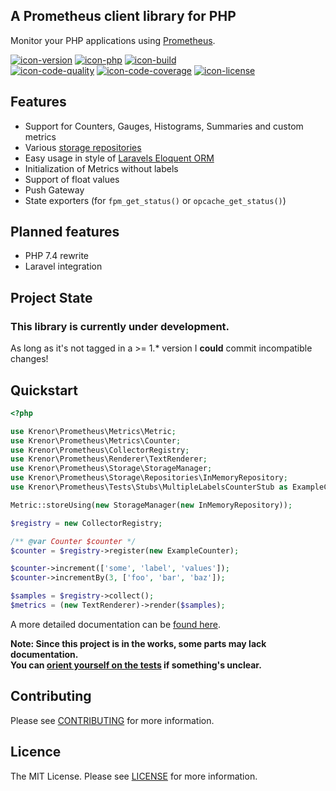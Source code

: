 ## A Prometheus client library for PHP

Monitor your PHP applications using [Prometheus](https://prometheus.io).  

[![icon-version]][link-version]
[![icon-php]][link-version]
[![icon-build]][link-build]  
[![icon-code-quality]][link-code-quality]
[![icon-code-coverage]][link-code-coverage]
[![icon-license]][link-license]

## Features

- Support for Counters, Gauges, Histograms, Summaries and custom metrics
- Various [storage repositories](docs/storage/repositories/README.md)
- Easy usage in style of [Laravels Eloquent ORM](https://laravel.com/docs/master/eloquent)
- Initialization of Metrics without labels
- Support of float values
- Push Gateway
- State exporters (for `fpm_get_status()` or `opcache_get_status()`)

## Planned features

- PHP 7.4 rewrite
- Laravel integration
  
## Project State

### This library is currently under development.

As long as it's not tagged in a >= 1.* version I **could** commit incompatible changes!  

## Quickstart

```php
<?php

use Krenor\Prometheus\Metrics\Metric;
use Krenor\Prometheus\Metrics\Counter;
use Krenor\Prometheus\CollectorRegistry;
use Krenor\Prometheus\Renderer\TextRenderer;
use Krenor\Prometheus\Storage\StorageManager;
use Krenor\Prometheus\Storage\Repositories\InMemoryRepository;
use Krenor\Prometheus\Tests\Stubs\MultipleLabelsCounterStub as ExampleCounter;

Metric::storeUsing(new StorageManager(new InMemoryRepository));

$registry = new CollectorRegistry;

/** @var Counter $counter */
$counter = $registry->register(new ExampleCounter);

$counter->increment(['some', 'label', 'values']);
$counter->incrementBy(3, ['foo', 'bar', 'baz']);

$samples = $registry->collect();
$metrics = (new TextRenderer)->render($samples);
```

A more detailed documentation can be [found here](docs/README.md).
    
**Note: Since this project is in the works, some parts may lack documentation.  
You can [orient yourself on the tests](tests/Integration/TestCase.php) if something's unclear.**

## Contributing

Please see [CONTRIBUTING](CONTRIBUTING.md) for more information.

## Licence

The MIT License. Please see [LICENSE](LICENSE.md) for more information.

[icon-version]: https://img.shields.io/packagist/v/krenor/prometheus-client.svg?logo=codeship&style=for-the-badge
[icon-php]: https://img.shields.io/packagist/php-v/krenor/prometheus-client?label=PHP&logo=php&logoColor=white&color=%234F5B93&style=for-the-badge
[icon-build]: https://img.shields.io/github/workflow/status/krenor/prometheus-client/CI/master?logo=github&style=for-the-badge
[icon-code-quality]: https://img.shields.io/scrutinizer/g/krenor/prometheus-client.svg?logo=code-climate&style=for-the-badge
[icon-code-coverage]: https://img.shields.io/scrutinizer/coverage/g/krenor/prometheus-client.svg?logo=codecov&logoColor=white&style=for-the-badge
[icon-license]: https://img.shields.io/github/license/krenor/prometheus-client.svg?logo=open-source-initiative&logoColor=white&style=for-the-badge

[link-version]: https://packagist.org/packages/krenor/prometheus-client
[link-build]: https://github.com/krenor/prometheus-client/actions?query=branch%3Amaster
[link-code-quality]: https://scrutinizer-ci.com/g/krenor/prometheus-client
[link-code-coverage]: https://scrutinizer-ci.com/g/krenor/prometheus-client
[link-license]: https://github.com/krenor/prometheus-client/blob/master/LICENSE.md
